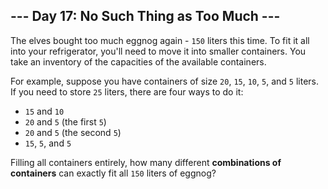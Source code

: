 ## --- Day 17: No Such Thing as Too Much ---

The elves bought too much eggnog again - ``150`` liters this time.  To fit it all into your refrigerator, you'll need to move it into smaller containers.  You take an inventory of the capacities of the available containers.

For example, suppose you have containers of size ``20``, ``15``, ``10``, ``5``, and ``5`` liters.  If you need to store ``25`` liters, there are four ways to do it:

* ``15`` and ``10``
* ``20`` and ``5`` (the first ``5``)
* ``20`` and ``5`` (the second ``5``)
* ``15``, ``5``, and ``5``

Filling all containers entirely, how many different **combinations of containers** can exactly fit all ``150`` liters of eggnog?

